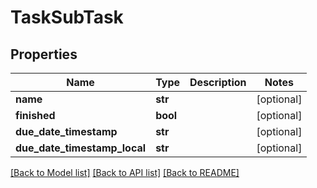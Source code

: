 # TaskSubTask

## Properties
Name | Type | Description | Notes
------------ | ------------- | ------------- | -------------
**name** | **str** |  | [optional] 
**finished** | **bool** |  | [optional] 
**due_date_timestamp** | **str** |  | [optional] 
**due_date_timestamp_local** | **str** |  | [optional] 

[[Back to Model list]](../README.md#documentation-for-models) [[Back to API list]](../README.md#documentation-for-api-endpoints) [[Back to README]](../README.md)

